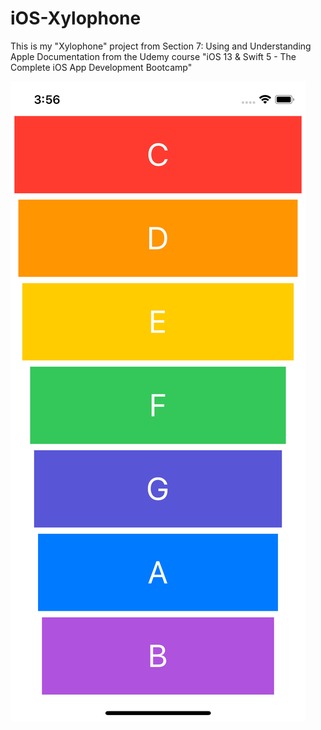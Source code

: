 # iOS-Xylophone
This is my "Xylophone" project from Section 7: Using and Understanding Apple Documentation from the Udemy course "iOS 13 & Swift 5 - The Complete iOS App Development Bootcamp"

![](xylophone-screenshot.png)